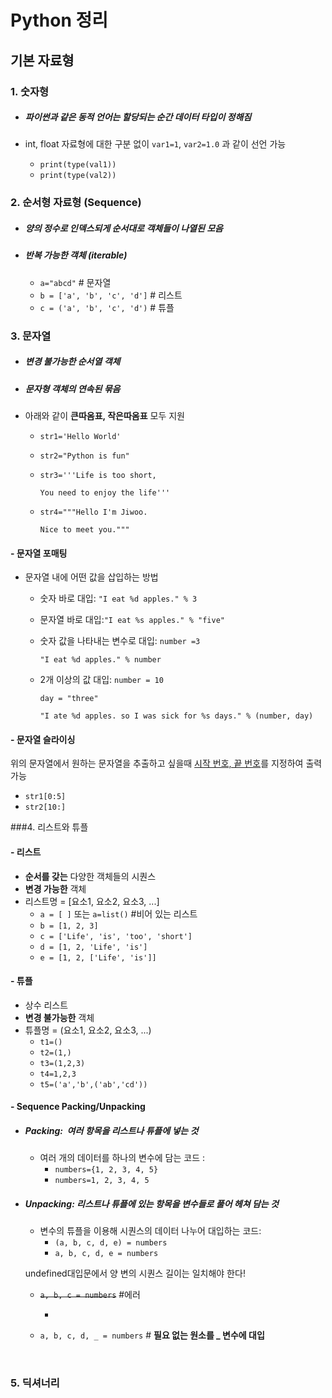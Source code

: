 # **Python 정리**

## 기본 자료형

### 1. 숫자형

- ##### 파이썬과 같은 동적 언어는 **할당되는 순간 데이터 타입이 정해짐**

- int, float 자료형에 대한 구분 없이 `var1=1`, `var2=1.0` 과 같이 선언 가능

  - `print(type(val1))` <!--결과: <class 'int'>-->
  - `print(type(val2))` <!--결과: <class 'float'>-->

### 2. 순서형 자료형 (Sequence)

- ##### 양의 정수로 인덱스되게 순서대로 객체들이 나열된 모음

- ##### 반복 가능한 객체 (iterable)

  - `a="abcd"`	# 문자열
  - `b = ['a', 'b', 'c', 'd']`  # 리스트
  - `c = ('a', 'b', 'c', 'd')`  # 튜플

### 3. 문자열

- ##### 변경 불가능한 순서열 객체

- ##### 문자형 객체의 연속된 묶음

- 아래와 같이 **큰따옴표, 작은따옴표** 모두 지원

  - `str1='Hello World'`

  - `str2="Python is fun"`

  - `str3='''Life is too short,` <!--여러 줄인 경우 따옴표 3개 사용-->

    `You need to enjoy the life'''`

  - `str4="""Hello I'm Jiwoo.`

    `Nice to meet you."""`

#### - 문자열 포매팅

- 문자열 내에 어떤 값을 삽입하는 방법

  - 숫자 바로 대입:  `"I eat %d apples." % 3`

  - 문자열 바로 대입:`"I eat %s apples." % "five"`

  - 숫자 값을 나타내는 변수로 대입: `number =3`

    `"I eat %d apples." % number`

  - 2개 이상의 값 대입: `number = 10`

     `day = "three"`

     `"I ate %d apples. so I was sick for %s days." % (number, day)`

#### - 문자열 슬라이싱

위의 문자열에서 원하는 문자열을 추출하고 싶을때 <u>시작 번호, 끝 번호</u>를 지정하여 출력 가능

- `str1[0:5]` 	<!--'Hello' 출력-->
- `str2[10:]`     <!--'fun' 출력-->

###4. 리스트와 튜플

#### - 리스트

- **순서를 갖는** 다양한 객체들의 시퀀스
- **변경 가능한** 객체
- 리스트명 = [요소1, 요소2, 요소3, ...]
  -  `a = [ ]` 또는 `a=list()` #비어 있는 리스트
  - `b = [1, 2, 3]`
  - `c = ['Life', 'is', 'too', 'short']`
  - `d = [1, 2, 'Life', 'is']`
  - `e = [1, 2, ['Life', 'is']]`

#### - 튜플

- 상수 리스트
- **변경 불가능한** 객체
- 튜플명 = (요소1, 요소2, 요소3, ...)
  - `t1=()`
  - `t2=(1,)`
  - `t3=(1,2,3)`
  - `t4=1,2,3`
  - `t5=('a','b',('ab','cd'))`

#### - Sequence Packing/Unpacking

- ##### Packing:  여러 항목을 리스트나 튜플에 넣는 것

   - 여러 개의 데이터를 하나의 변수에 담는 코드 :
     - `numbers={1, 2, 3, 4, 5}`
     - `numbers=1, 2, 3, 4, 5`

- ##### Unpacking: 리스트나 튜플에 있는 항목을 변수들로 풀어 헤쳐 담는 것

   - 변수의 튜플을 이용해 시퀀스의 데이터 나누어 대입하는 코드:
     - `(a, b, c, d, e) = numbers`
     - `a, b, c, d, e = numbers`

  undefined대입문에서 양 변의 시퀀스 길이는 일치해야 한다!
    * ~~`a, b, c = numbers`~~ 	#에러
      * <!--Traceback (most recent call last):  File "<stdin>", line 1, in <module>ValueError: too many values to unpack (expected 3)-->

    * `a, b, c, d, _ = numbers` # **필요 없는 원소를 _ 변수에 대입**

      ​

### 5. 딕셔너리

